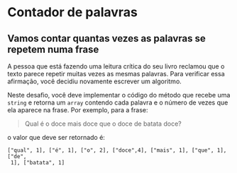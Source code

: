 # Contador de palavras

## Vamos contar quantas vezes as palavras se repetem numa frase

A pessoa que está fazendo uma leitura crítica do seu livro reclamou que o texto parece repetir muitas vezes
as mesmas palavras. Para verificar essa afirmação, você decidiu novamente escrever um algoritmo.
 
Neste desafio, você deve implementar o código do método que recebe uma `string` e
retorna um `array` contendo cada palavra e o número de vezes que ela aparece na
frase. Por exemplo, para a frase:
 
> Qual é o doce mais doce que o doce de batata doce?
 
o valor que deve ser retornado é:
 
```
["qual", 1], ["é", 1], ["o", 2], ["doce",4], ["mais", 1], ["que", 1], ["de",
 1], ["batata", 1]
```
